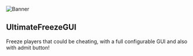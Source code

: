 ![Banner](https://imgur.com/a/UZFxIGZ)

## UltimateFreezeGUI
Freeze players that could be cheating, with a full configurable GUI and also with admit button!
